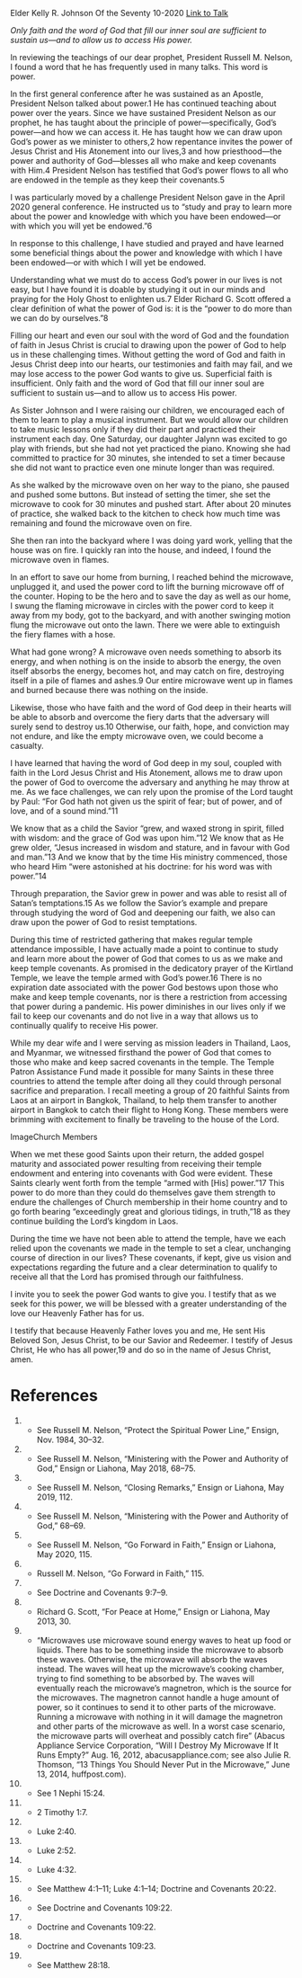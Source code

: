 Elder Kelly R. Johnson
Of the Seventy
10-2020
[Link to Talk](https://www.churchofjesuschrist.org/study/general-conference/2020/10/56johnson?lang=eng)

_Only faith and the word of God that fill our inner soul are sufficient to sustain us—and to allow us to access His power._

In reviewing the teachings of our dear prophet, President Russell M. Nelson, I found a word that he has frequently used in many talks. This word is power.

In the first general conference after he was sustained as an Apostle, President Nelson talked about power.1 He has continued teaching about power over the years. Since we have sustained President Nelson as our prophet, he has taught about the principle of power—specifically, God’s power—and how we can access it. He has taught how we can draw upon God’s power as we minister to others,2 how repentance invites the power of Jesus Christ and His Atonement into our lives,3 and how priesthood—the power and authority of God—blesses all who make and keep covenants with Him.4 President Nelson has testified that God’s power flows to all who are endowed in the temple as they keep their covenants.5

I was particularly moved by a challenge President Nelson gave in the April 2020 general conference. He instructed us to “study and pray to learn more about the power and knowledge with which you have been endowed—or with which you will yet be endowed.”6

In response to this challenge, I have studied and prayed and have learned some beneficial things about the power and knowledge with which I have been endowed—or with which I will yet be endowed.

Understanding what we must do to access God’s power in our lives is not easy, but I have found it is doable by studying it out in our minds and praying for the Holy Ghost to enlighten us.7 Elder Richard G. Scott offered a clear definition of what the power of God is: it is the “power to do more than we can do by ourselves.”8



Filling our heart and even our soul with the word of God and the foundation of faith in Jesus Christ is crucial to drawing upon the power of God to help us in these challenging times. Without getting the word of God and faith in Jesus Christ deep into our hearts, our testimonies and faith may fail, and we may lose access to the power God wants to give us. Superficial faith is insufficient. Only faith and the word of God that fill our inner soul are sufficient to sustain us—and to allow us to access His power.

As Sister Johnson and I were raising our children, we encouraged each of them to learn to play a musical instrument. But we would allow our children to take music lessons only if they did their part and practiced their instrument each day. One Saturday, our daughter Jalynn was excited to go play with friends, but she had not yet practiced the piano. Knowing she had committed to practice for 30 minutes, she intended to set a timer because she did not want to practice even one minute longer than was required.

As she walked by the microwave oven on her way to the piano, she paused and pushed some buttons. But instead of setting the timer, she set the microwave to cook for 30 minutes and pushed start. After about 20 minutes of practice, she walked back to the kitchen to check how much time was remaining and found the microwave oven on fire.

She then ran into the backyard where I was doing yard work, yelling that the house was on fire. I quickly ran into the house, and indeed, I found the microwave oven in flames.

In an effort to save our home from burning, I reached behind the microwave, unplugged it, and used the power cord to lift the burning microwave off of the counter. Hoping to be the hero and to save the day as well as our home, I swung the flaming microwave in circles with the power cord to keep it away from my body, got to the backyard, and with another swinging motion flung the microwave out onto the lawn. There we were able to extinguish the fiery flames with a hose.

What had gone wrong? A microwave oven needs something to absorb its energy, and when nothing is on the inside to absorb the energy, the oven itself absorbs the energy, becomes hot, and may catch on fire, destroying itself in a pile of flames and ashes.9 Our entire microwave went up in flames and burned because there was nothing on the inside.

Likewise, those who have faith and the word of God deep in their hearts will be able to absorb and overcome the fiery darts that the adversary will surely send to destroy us.10 Otherwise, our faith, hope, and conviction may not endure, and like the empty microwave oven, we could become a casualty.

I have learned that having the word of God deep in my soul, coupled with faith in the Lord Jesus Christ and His Atonement, allows me to draw upon the power of God to overcome the adversary and anything he may throw at me. As we face challenges, we can rely upon the promise of the Lord taught by Paul: “For God hath not given us the spirit of fear; but of power, and of love, and of a sound mind.”11

We know that as a child the Savior “grew, and waxed strong in spirit, filled with wisdom: and the grace of God was upon him.”12 We know that as He grew older, “Jesus increased in wisdom and stature, and in favour with God and man.”13 And we know that by the time His ministry commenced, those who heard Him “were astonished at his doctrine: for his word was with power.”14

Through preparation, the Savior grew in power and was able to resist all of Satan’s temptations.15 As we follow the Savior’s example and prepare through studying the word of God and deepening our faith, we also can draw upon the power of God to resist temptations.



During this time of restricted gathering that makes regular temple attendance impossible, I have actually made a point to continue to study and learn more about the power of God that comes to us as we make and keep temple covenants. As promised in the dedicatory prayer of the Kirtland Temple, we leave the temple armed with God’s power.16 There is no expiration date associated with the power God bestows upon those who make and keep temple covenants, nor is there a restriction from accessing that power during a pandemic. His power diminishes in our lives only if we fail to keep our covenants and do not live in a way that allows us to continually qualify to receive His power.

While my dear wife and I were serving as mission leaders in Thailand, Laos, and Myanmar, we witnessed firsthand the power of God that comes to those who make and keep sacred covenants in the temple. The Temple Patron Assistance Fund made it possible for many Saints in these three countries to attend the temple after doing all they could through personal sacrifice and preparation. I recall meeting a group of 20 faithful Saints from Laos at an airport in Bangkok, Thailand, to help them transfer to another airport in Bangkok to catch their flight to Hong Kong. These members were brimming with excitement to finally be traveling to the house of the Lord.

  ImageChurch Members

When we met these good Saints upon their return, the added gospel maturity and associated power resulting from receiving their temple endowment and entering into covenants with God were evident. These Saints clearly went forth from the temple “armed with [His] power.”17 This power to do more than they could do themselves gave them strength to endure the challenges of Church membership in their home country and to go forth bearing “exceedingly great and glorious tidings, in truth,”18 as they continue building the Lord’s kingdom in Laos.

During the time we have not been able to attend the temple, have we each relied upon the covenants we made in the temple to set a clear, unchanging course of direction in our lives? These covenants, if kept, give us vision and expectations regarding the future and a clear determination to qualify to receive all that the Lord has promised through our faithfulness.

I invite you to seek the power God wants to give you. I testify that as we seek for this power, we will be blessed with a greater understanding of the love our Heavenly Father has for us.

I testify that because Heavenly Father loves you and me, He sent His Beloved Son, Jesus Christ, to be our Savior and Redeemer. I testify of Jesus Christ, He who has all power,19 and do so in the name of Jesus Christ, amen.

# References
1. - See Russell M. Nelson, “Protect the Spiritual Power Line,” Ensign, Nov. 1984, 30–32.
2. - See Russell M. Nelson, “Ministering with the Power and Authority of God,” Ensign or Liahona, May 2018, 68–75.
3. - See Russell M. Nelson, “Closing Remarks,” Ensign or Liahona, May 2019, 112.
4. - See Russell M. Nelson, “Ministering with the Power and Authority of God,” 68–69.
5. - See Russell M. Nelson, “Go Forward in Faith,” Ensign or Liahona, May 2020, 115.
6. - Russell M. Nelson, “Go Forward in Faith,” 115.
7. - See Doctrine and Covenants 9:7–9.
8. - Richard G. Scott, “For Peace at Home,” Ensign or Liahona, May 2013, 30.
9. - “Microwaves use microwave sound energy waves to heat up food or liquids. There has to be something inside the microwave to absorb these waves. Otherwise, the microwave will absorb the waves instead. The waves will heat up the microwave’s cooking chamber, trying to find something to be absorbed by. The waves will eventually reach the microwave’s magnetron, which is the source for the microwaves. The magnetron cannot handle a huge amount of power, so it continues to send it to other parts of the microwave. Running a microwave with nothing in it will damage the magnetron and other parts of the microwave as well. In a worst case scenario, the microwave parts will overheat and possibly catch fire” (Abacus Appliance Service Corporation, “Will I Destroy My Microwave If It Runs Empty?” Aug. 16, 2012, abacusappliance.com; see also Julie R. Thomson, “13 Things You Should Never Put in the Microwave,” June 13, 2014, huffpost.com).
10. - See 1 Nephi 15:24.
11. - 2 Timothy 1:7.
12. - Luke 2:40.
13. - Luke 2:52.
14. - Luke 4:32.
15. - See Matthew 4:1–11; Luke 4:1–14; Doctrine and Covenants 20:22.
16. - See Doctrine and Covenants 109:22.
17. - Doctrine and Covenants 109:22.
18. - Doctrine and Covenants 109:23.
19. - See Matthew 28:18.